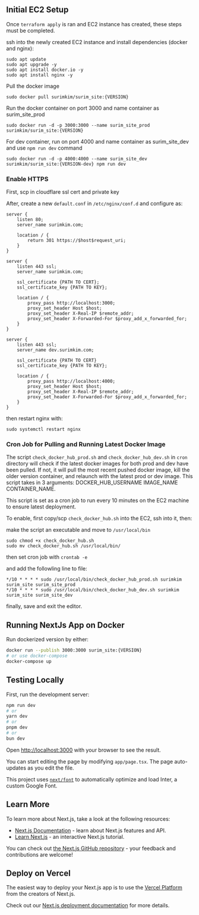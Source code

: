 ## Initial EC2 Setup

Once `terraform apply` is ran and EC2 instance has created, these steps must be completed.

ssh into the newly created EC2 instance and install dependencies (docker and nginx):

```
sudo apt update
sudo apt upgrade -y
sudo apt install docker.io -y
sudo apt install nginx -y 
```

Pull the docker image
```
sudo docker pull surimkim/surim_site:{VERSION}
```

Run the docker container on port 3000 and name container as surim_site_prod
```
sudo docker run -d -p 3000:3000 --name surim_site_prod surimkim/surim_site:{VERSION}
```

For dev container, run on port 4000 and name container as surim_site_dev and use `npm run dev` command
```
sudo docker run -d -p 4000:4000 --name surim_site_dev surimkim/surim_site:{VERSION-dev} npm run dev
```

### Enable HTTPS ###
First, scp in cloudflare ssl cert and private key

After, create a new `default.conf` in `/etc/nginx/conf.d` and configure as:
```
server {
    listen 80;
    server_name surimkim.com;

    location / {
        return 301 https://$host$request_uri;
    }
}

server {
    listen 443 ssl;
    server_name surimkim.com;

    ssl_certificate {PATH TO CERT};
    ssl_certificate_key {PATH TO KEY};

    location / {
        proxy_pass http://localhost:3000;
        proxy_set_header Host $host;
        proxy_set_header X-Real-IP $remote_addr;
        proxy_set_header X-Forwarded-For $proxy_add_x_forwarded_for;
    }
}

server {
    listen 443 ssl;
    server_name dev.surimkim.com;

    ssl_certificate {PATH TO CERT}
    ssl_certificate_key {PATH TO KEY};

    location / {
        proxy_pass http://localhost:4000;
        proxy_set_header Host $host;
        proxy_set_header X-Real-IP $remote_addr;
        proxy_set_header X-Forwarded-For $proxy_add_x_forwarded_for;
    }
}

```
then restart nginx with:
```
sudo systemctl restart nginx
```

### Cron Job for Pulling and Running Latest Docker Image ###
The script `check_docker_hub_prod.sh` and `check_docker_hub_dev.sh` in `cron` directory will check if the latest docker images for both prod and dev have been pulled. If not, it will pull the most recent pushed docker image, kill the older version container, and relaunch with the latest prod or dev image. This script takes in 3 arguments: DOCKER_HUB_USERNAME IMAGE_NAME CONTAINER_NAME. 

This script is set as a cron job to run every 10 minutes on the EC2 machine to ensure latest deployment.

To enable, first copy/scp `check_docker_hub.sh` into the EC2, ssh into it, then:

make the script an executable and move to `/usr/local/bin`
```
sudo chmod +x check_docker_hub.sh
sudo mv check_docker_hub.sh /usr/local/bin/
```

then set cron job with `crontab -e`

and add the followling line to file:
```
*/10 * * * * sudo /usr/local/bin/check_docker_hub_prod.sh surimkim surim_site surim_site_prod
*/10 * * * * sudo /usr/local/bin/check_docker_hub_dev.sh surimkim surim_site surim_site_dev
```

finally, save and exit the editor.

## Running NextJs App on Docker

Run dockerized version by either:

```bash
docker run --publish 3000:3000 surim_site:{VERSION}
# or use docker-compose
docker-compose up
```

## Testing Locally

First, run the development server:

```bash
npm run dev
# or
yarn dev
# or
pnpm dev
# or
bun dev
```

Open [http://localhost:3000](http://localhost:3000) with your browser to see the result.

You can start editing the page by modifying `app/page.tsx`. The page auto-updates as you edit the file.

This project uses [`next/font`](https://nextjs.org/docs/basic-features/font-optimization) to automatically optimize and load Inter, a custom Google Font.

## Learn More

To learn more about Next.js, take a look at the following resources:

- [Next.js Documentation](https://nextjs.org/docs) - learn about Next.js features and API.
- [Learn Next.js](https://nextjs.org/learn) - an interactive Next.js tutorial.

You can check out [the Next.js GitHub repository](https://github.com/vercel/next.js/) - your feedback and contributions are welcome!

## Deploy on Vercel

The easiest way to deploy your Next.js app is to use the [Vercel Platform](https://vercel.com/new?utm_medium=default-template&filter=next.js&utm_source=create-next-app&utm_campaign=create-next-app-readme) from the creators of Next.js.

Check out our [Next.js deployment documentation](https://nextjs.org/docs/deployment) for more details.

